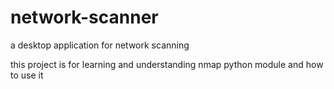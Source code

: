 # network-scanner
a desktop application for network scanning

this project is for learning and understanding nmap python module  and how to use it 
